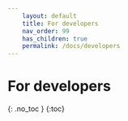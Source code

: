 ```yaml
---
    layout: default
    title: For developers
    nav_order: 99
    has_children: true
    permalink: /docs/developers
---
```

# For developers
{: .no_toc }
{:toc}